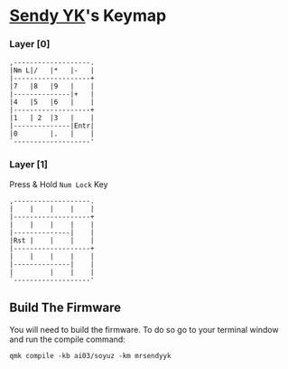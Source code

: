 # [Sendy YK](https://mr.sendyyk.com)'s Keymap

### Layer [0]

```
,-------------------.
|Nm L|/   |*   |-   |
|-------------------+
|7   |8   |9   |    |
|--------------|+   |
|4   |5   |6   |    |
|-------------------+
|1   | 2  |3   |    |
|--------------|Entr|
|0        |.   |    |
`-------------------'
```

### Layer [1]

Press & Hold `Num Lock` Key

```
,-------------------.
|    |    |    |    |
|-------------------+
|    |    |    |    |
|--------------|    |
|Rst |    |    |    |
|-------------------+
|    |    |    |    |
|--------------|    |
|         |    |    |
`-------------------'
```

## Build The Firmware

You will need to build the firmware. To do so go to your terminal window and run the compile command:

    qmk compile -kb ai03/soyuz -km mrsendyyk

